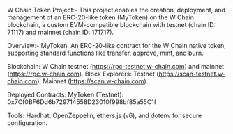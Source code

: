 W Chain Token Project:-
This project enables the creation, deployment, and management of an ERC-20-like token (MyToken) on the W Chain blockchain, a custom EVM-compatible blockchain with testnet (chain ID: 71117) and mainnet (chain ID: 171717).

Overview:- 
MyToken: An ERC-20-like contract for the W Chain native token, supporting standard functions like transfer, approve, mint, and burn.

Blockchain: W Chain testnet (https://rpc-testnet.w-chain.com) and mainnet (https://rpc.w-chain.com).
Block Explorers: Testnet (https://scan-testnet.w-chain.com), Mainnet (https://scan.w-chain.com).

Deployed Contracts:
MyToken (Testnet): 0x7Cf0BF6Dd6b729714558D23010f998bf85a55C1f


Tools: Hardhat, OpenZeppelin, ethers.js (v6), and dotenv for secure configuration.




